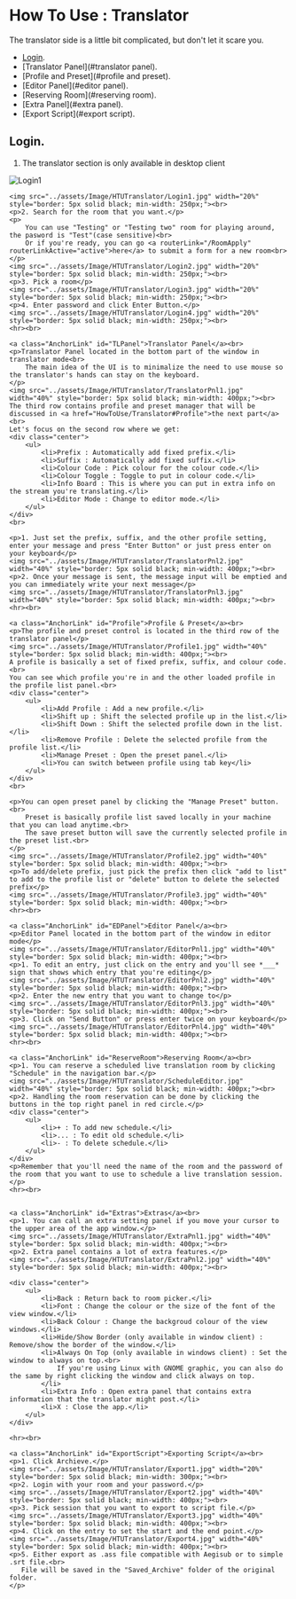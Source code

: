 # How To Use : Translator

The translator side is a little bit complicated, but don't let it scare you.

* [Login](#login).
* [Translator Panel](#translator panel).
* [Profile and Preset](#profile and preset).
* [Editor Panel](#editor panel).
* [Reserving Room](#reserving room).
* [Extra Panel](#extra panel).
* [Export Script](#export script).

## Login.
1. The translator section is only available in desktop client

![Login1](https://monmonmnemonics.github.io/MChat/HTU_Listener/Images/Login1.jpg)

    <img src="../assets/Image/HTUTranslator/Login1.jpg" width="20%" style="border: 5px solid black; min-width: 250px;"><br>
    <p>2. Search for the room that you want.</p>
    <p>
        You can use "Testing" or "Testing two" room for playing around, the pasword is "Test"(case sensitive)<br>
        Or if you're ready, you can go <a routerLink="/RoomApply" routerLinkActive="active">here</a> to submit a form for a new room<br>
    </p>
    <img src="../assets/Image/HTUTranslator/Login2.jpg" width="20%" style="border: 5px solid black; min-width: 250px;"><br>
    <p>3. Pick a room</p>
    <img src="../assets/Image/HTUTranslator/Login3.jpg" width="20%" style="border: 5px solid black; min-width: 250px;"><br>
    <p>4. Enter password and click Enter Button.</p>
    <img src="../assets/Image/HTUTranslator/Login4.jpg" width="20%" style="border: 5px solid black; min-width: 250px;"><br>
    <hr><br>

    <a class="AnchorLink" id="TLPanel">Translator Panel</a><br>
    <p>Translator Panel located in the bottom part of the window in translator mode<br>
        The main idea of the UI is to minimalize the need to use mouse so the translator's hands can stay on the keyboard.
    </p>
    <img src="../assets/Image/HTUTranslator/TranslatorPnl1.jpg" width="40%" style="border: 5px solid black; min-width: 400px;"><br>
    The third row contains profile and preset manager that will be discussed in <a href="HowToUse/Translator#Profile">the next part</a><br>
    Let's focus on the second row where we get:
    <div class="center">
        <ul>
            <li>Prefix : Automatically add fixed prefix.</li>
            <li>Suffix : Automatically add fixed suffix.</li>
            <li>Colour Code : Pick colour for the colour code.</li>
            <li>Colour Toggle : Toggle to put in colour code.</li>
            <li>Info Board : This is where you can put in extra info on the stream you're translating.</li>
            <li>Editor Mode : Change to editor mode.</li>
        </ul>
    </div>
    <br>

    <p>1. Just set the prefix, suffix, and the other profile setting, enter your message and press "Enter Button" or just press enter on your keyboard</p>
    <img src="../assets/Image/HTUTranslator/TranslatorPnl2.jpg" width="40%" style="border: 5px solid black; min-width: 400px;"><br>
    <p>2. Once your message is sent, the message input will be emptied and you can immediately write your next message</p>
    <img src="../assets/Image/HTUTranslator/TranslatorPnl3.jpg" width="40%" style="border: 5px solid black; min-width: 400px;"><br>
    <hr><br>

    <a class="AnchorLink" id="Profile">Profile & Preset</a><br>
    <p>The profile and preset control is located in the third row of the translator panel</p>
    <img src="../assets/Image/HTUTranslator/Profile1.jpg" width="40%" style="border: 5px solid black; min-width: 400px;"><br>
    A profile is basically a set of fixed prefix, suffix, and colour code.<br>
    You can see which profile you're in and the other loaded profile in the profile list panel.<br>
    <div class="center">
        <ul>
            <li>Add Profile : Add a new profile.</li>
            <li>Shift up : Shift the selected profile up in the list.</li>
            <li>Shift Down : Shift the selected profile down in the list.</li>
            <li>Remove Profile : Delete the selected profile from the profile list.</li>
            <li>Manage Preset : Open the preset panel.</li>
            <li>You can switch between profile using tab key</li>
        </ul>
    </div>
    <br>

    <p>You can open preset panel by clicking the "Manage Preset" button.<br>
        Preset is basically profile list saved locally in your machine that you can load anytime.<br>
        The save preset button will save the currently selected profile in the preset list.<br>
    </p>
    <img src="../assets/Image/HTUTranslator/Profile2.jpg" width="40%" style="border: 5px solid black; min-width: 400px;"><br>
    <p>To add/delete prefix, just pick the prefix then click "add to list" to add to the profile list or "delete" button to delete the selected prefix</p>
    <img src="../assets/Image/HTUTranslator/Profile3.jpg" width="40%" style="border: 5px solid black; min-width: 400px;"><br>
    <hr><br>

    <a class="AnchorLink" id="EDPanel">Editor Panel</a><br>
    <p>Editor Panel located in the bottom part of the window in editor mode</p>
    <img src="../assets/Image/HTUTranslator/EditorPnl1.jpg" width="40%" style="border: 5px solid black; min-width: 400px;"><br>
    <p>1. To edit an entry, just click on the entry and you'll see *___* sign that shows which entry that you're editing</p>
    <img src="../assets/Image/HTUTranslator/EditorPnl2.jpg" width="40%" style="border: 5px solid black; min-width: 400px;"><br>
    <p>2. Enter the new entry that you want to change to</p>
    <img src="../assets/Image/HTUTranslator/EditorPnl3.jpg" width="40%" style="border: 5px solid black; min-width: 400px;"><br>
    <p>3. Click on "Send Button" or press enter twice on your keyboard</p>
    <img src="../assets/Image/HTUTranslator/EditorPnl4.jpg" width="40%" style="border: 5px solid black; min-width: 400px;"><br>
    <hr><br>

    <a class="AnchorLink" id="ReserveRoom">Reserving Room</a><br>
    <p>1. You can reserve a scheduled live translation room by clicking "Schedule" in the navigation bar.</p>
    <img src="../assets/Image/HTUTranslator/ScheduleEditor.jpg" width="40%" style="border: 5px solid black; min-width: 400px;"><br>
    <p>2. Handling the room reservation can be done by clicking the buttons in the top right panel in red circle.</p>
    <div class="center">
        <ul>
            <li>+ : To add new schedule.</li>
            <li>... : To edit old schedule.</li>
            <li>- : To delete schedule.</li>
        </ul>
    </div>
    <p>Remember that you'll need the name of the room and the password of the room that you want to use to schedule a live translation session.</p>
    <hr><br>


    <a class="AnchorLink" id="Extras">Extras</a><br>
    <p>1. You can call an extra setting panel if you move your cursor to the upper area of the app window.</p>
    <img src="../assets/Image/HTUTranslator/ExtraPnl1.jpg" width="40%" style="border: 5px solid black; min-width: 400px;"><br>
    <p>2. Extra panel contains a lot of extra features.</p>
    <img src="../assets/Image/HTUTranslator/ExtraPnl2.jpg" width="40%" style="border: 5px solid black; min-width: 400px;"><br>
    
    <div class="center">
        <ul>
            <li>Back : Return back to room picker.</li>
            <li>Font : Change the colour or the size of the font of the view window.</li>
            <li>Back Colour : Change the backgroud colour of the view windows.</li>
            <li>Hide/Show Border (only available in window client) : Remove/show the border of the window.</li>
            <li>Always On Top (only available in windows client) : Set the window to always on top.<br>
                If you're using Linux with GNOME graphic, you can also do the same by right clicking the window and click always on top.
            </li>
            <li>Extra Info : Open extra panel that contains extra information that the translator might post.</li>
            <li>X : Close the app.</li>
        </ul>
    </div>

    <hr><br>

    <a class="AnchorLink" id="ExportScript">Exporting Script</a><br>
    <p>1. Click Archieve.</p>
    <img src="../assets/Image/HTUTranslator/Export1.jpg" width="20%" style="border: 5px solid black; min-width: 300px;"><br>
    <p>2. Login with your room and your password.</p>
    <img src="../assets/Image/HTUTranslator/Export2.jpg" width="40%" style="border: 5px solid black; min-width: 400px;"><br>
    <p>3. Pick session that you want to export to script file.</p>
    <img src="../assets/Image/HTUTranslator/Export3.jpg" width="40%" style="border: 5px solid black; min-width: 400px;"><br>
    <p>4. Click on the entry to set the start and the end point.</p>
    <img src="../assets/Image/HTUTranslator/Export4.jpg" width="40%" style="border: 5px solid black; min-width: 400px;"><br>
    <p>5. Either export as .ass file compatible with Aegisub or to simple .srt file.<br>
       File will be saved in the "Saved_Archive" folder of the original folder.
    </p>
